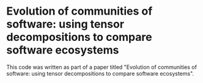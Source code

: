 # Evolution of communities of software: using tensor decompositions to compare software ecosystems

This code was written as part of a paper titled "Evolution of communities of software: using tensor decompositions to compare software ecosystems".
